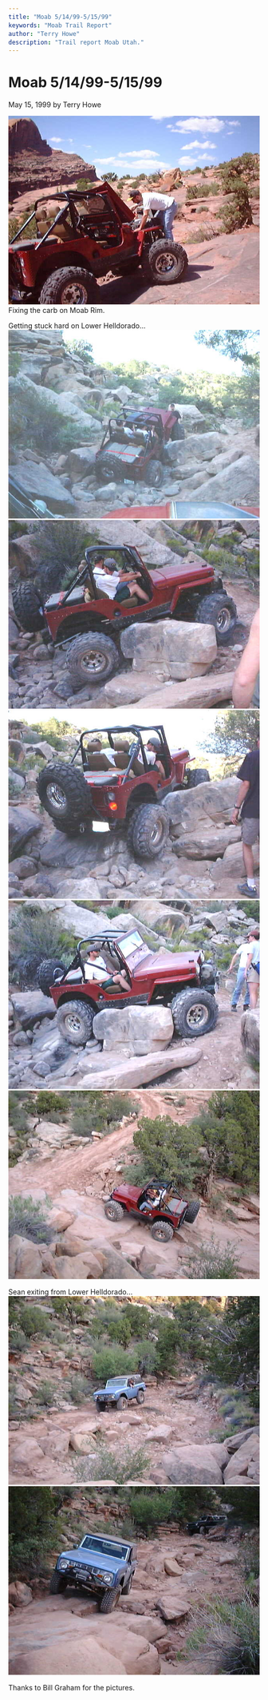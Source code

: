 ```yaml
---
title: "Moab 5/14/99-5/15/99"
keywords: "Moab Trail Report"
author: "Terry Howe"
description: "Trail report Moab Utah."
---
```

# Moab 5/14/99-5/15/99

May 15, 1999
by Terry Howe

![Moab](../../img/terry/trail/terry.jpg "Moab")
Fixing the carb on Moab Rim.

Getting stuck hard on Lower Helldorado...
![Moab](../../img/terry/trail/moterry1.jpg "Moab") ![Moab](../../img/terry/trail/terry12.jpg "Moab") ![Moab](../../img/terry/trail/terry3.jpg "Moab") ![Moab](../../img/terry/trail/terry5.jpg "Moab") ![Moab](../../img/terry/trail/terry6.jpg "Moab")

Sean exiting from Lower Helldorado...
![Moab](../../img/terry/trail/sean.jpg "Moab") ![Moab](../../img/terry/trail/sean1.jpg "Moab")

Thanks to Bill Graham for the pictures.